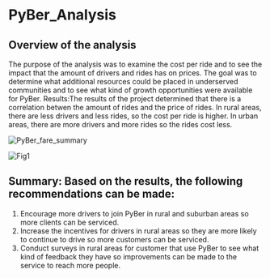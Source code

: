 # PyBer_Analysis


## Overview of the analysis

The purpose of the analysis was to examine the cost per ride and to see the impact that the amount of drivers and rides has on prices. The goal was to determine what additional resources could be placed in underserved communities and to see what kind of growth opportunities were available for PyBer.
Results:The results of the project determined that there is a correlation betwen the amount of rides and the price of rides. In rural areas, there are less drivers and less rides, so the cost per ride is higher. In urban areas, there are more drivers and more rides so the rides cost less.

![PyBer_fare_summary](https://user-images.githubusercontent.com/99056132/168725045-ccd751a6-efef-4273-bbfa-3074b8b1a235.png)

![Fig1](https://user-images.githubusercontent.com/99056132/168725136-e607cc24-38f4-479a-9a1b-91acadbf3e3b.png)


## Summary: Based on the results, the following recommendations can be made:
1) Encourage more drivers to join PyBer in rural and suburban areas so more clients can be serviced.
2) Increase the incentives for drivers in rural areas so they are more likely to continue to drive so more customers can be serviced.
3) Conduct surveys in rural areas for customer that use PyBer to see what kind of feedback they have so improvements can be made to the service to reach more people.
